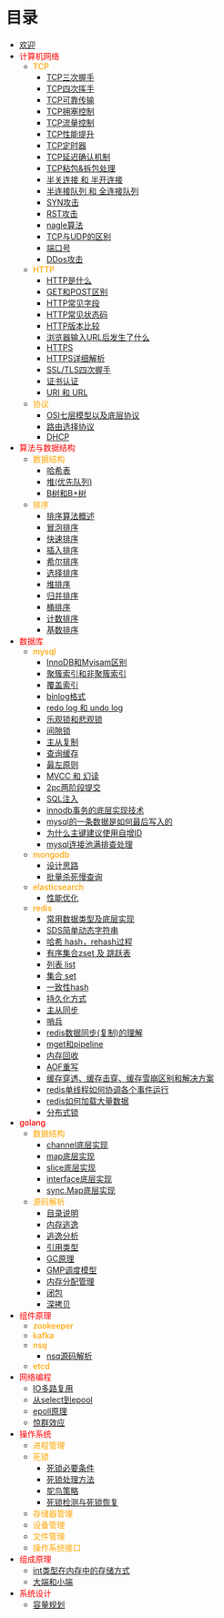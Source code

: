 
# 目录
- [欢迎](README.md)
- <font style="color:red;font-size:14px;font-weight:500">计算机网络</font>
    - <font style="color:orange;font-size:14px;font-weight:500">TCP</font>
        - [TCP三次握手](TCP三次握手.md)
        - [TCP四次挥手](TCP四次挥手.md)
        - [TCP可靠传输](TCP可靠传输.md)
        - [TCP拥塞控制](TCP拥塞控制.md)
        - [TCP流量控制](TCP流量控制.md)
        - [TCP性能提升](TCP性能提升.md)
        - [TCP定时器](TCP定时器.md)
        - [TCP延迟确认机制](TCP延迟确认机制.md)
        - [TCP粘包&拆包处理](TCP粘包&拆包处理.md)
        - [半关连接 和 半开连接](半关连接和半开连接.md)
        - [半连接队列 和 全连接队列](半连接队列和全连接队列.md)
        - [SYN攻击](SYN攻击.md)
        - [RST攻击](RST攻击.md)
        - [nagle算法](nagle算法.md)
        - [TCP与UDP的区别](TCP与UDP的区别.md)
        - [端口号](端口号.md)
        - [DDos攻击](DDos攻击.md)
    - <font style="color:orange;font-size:14px;font-weight:500">HTTP</font>
        - [HTTP是什么](HTTP是什么.md)
        - [GET和POST区别](GET和POST区别.md)
        - [HTTP常见字段](HTTP常见字段.md)
        - [HTTP常见状态码](HTTP常见状态码.md)
        - [HTTP版本比较](HTTP版本比较.md)
        - [浏览器输入URL后发生了什么](浏览器输入URL后发生了什么.md)
        - [HTTPS](HTTPS.md)
        - [HTTPS详细解析](HTTPS详细解析.md)
        - [SSL/TLS四次握手](SSL_TLS四次握手.md)
        - [证书认证](证书认证.md)
        - [URI 和 URL](URI和URL.md)
    - <font style="color:orange;font-size:14px;font-weight:500">协议</font>
        - [OSI七层模型以及底层协议](OSI七层模型以及底层协议.md)
        - [路由选择协议](路由选择协议.md)
        - [DHCP](DHCP.md)
- <font style="color:red;font-size:14px;font-weight:500">算法与数据结构</font>
    - <font style="color:orange;font-size:14px;font-weight:500">数据结构</font>
        - [哈希表](哈希表.md)
        - [堆(优先队列)](堆(优先队列).md)
        - [B树和B+树](B树和B+树.md)
    - <font style="color:orange;font-size:14px;font-weight:500">排序</font>
        - [排序算法概述](排序算法概述.md)
        - [冒泡排序](冒泡排序.md)
        - [快速排序](快速排序.md)
        - [插入排序](插入排序.md)
        - [希尔排序](希尔排序.md)
        - [选择排序](选择排序.md)
        - [堆排序](堆排序.md)
        - [归并排序](归并排序.md)
        - [桶排序](桶排序.md)
        - [计数排序](计数排序.md)
        - [基数排序](基数排序.md)
- <font style="color:red;font-size:14px;font-weight:500">数据库</font>
    - <font style="color:orange;font-size:14px;font-weight:500">mysql</font>
        - [InnoDB和Myisam区别](InnoDB和Myisam区别.md)
        - [聚簇索引和非聚簇索引](聚簇索引和非聚簇索引.md)
        - [覆盖索引](覆盖索引.md)
        - [binlog格式](binlog格式.md)
        - [redo log 和 undo log](redo和undo.md)
        - [乐观锁和悲观锁](乐观锁和悲观锁.md)
        - [间隙锁](间隙锁.md)
        - [主从复制](mysql主从复制.md)
        - [查询缓存](mysql查询缓存.md)
        - [最左原则](mysql最左原则.md)
        - [MVCC 和 幻读](MVCC和幻读.md)
        - [2pc两阶段提交](2pc两阶段提交.md)
        - [SQL注入](SQL注入.md)
        - [innodb事务的底层实现技术](innodb事务的底层实现技术.md)
        - [mysql的一条数据是如何最后写入的](mysql的一条数据是如何最后写入的.md)
        - [为什么主键建议使用自增ID](为什么主键建议使用自增ID.md)
        - [mysql连接池满排查处理](mysql连接池满排查处理.md)
    - <font style="color:orange;font-size:14px;font-weight:500">mongodb</font>
        - [设计思路](mongodb设计思路.md)
        - [批量杀死慢查询](mongodb批量杀死慢查询.md)
    - <font style="color:orange;font-size:14px;font-weight:500">elasticsearch</font>
        - [性能优化](elasticsearch性能优化.md)
    - <font style="color:orange;font-size:14px;font-weight:500">redis</font>
        - [常用数据类型及底层实现](redis常用数据类型及底层实现.md)
        - [SDS简单动态字符串](redis_SDS简单动态字符串.md)
        - [哈希 hash，rehash过程](redis_hash.md)
        - [有序集合zset 及 跳跃表](redis_zset.md)
        - [列表 list](redis_list.md)
        - [集合 set](redis_set.md)
        - [一致性hash](一致性hash.md)
        - [持久化方式](redis持久化方式.md)
        - [主从同步](redis主从同步.md)
        - [哨兵](redis哨兵.md)
        - [redis数据同步(复制)的理解](redis数据同步.md)
        - [mget和pipeline](mget和pipeline.md)
        - [内存回收](redis内存回收.md)
        - [AOF重写](redis_AOF重写.md)
        - [缓存穿透、缓存击穿、缓存雪崩区别和解决方案](缓存穿透_缓存_雪崩.md)
        - [redis单线程如何协调各个事件运行](redis单线程如何协调各个事件运行.md)
        - [redis如何加载大量数据](redis如何加载大量数据.md)
        - [分布式锁](redis分布式锁.md)
- <font style="color:red;font-size:14px;font-weight:500">golang</font>
    - <font style="color:orange;font-size:14px;font-weight:500">数据结构</font>
        - [channel底层实现](channel底层实现.md)
        - [map底层实现](map底层实现.md)
        - [slice底层实现](slice底层实现.md)
        - [interface底层实现](interface底层实现.md)
        - [sync.Map底层实现](syncmap底层实现.md)
    - <font style="color:orange;font-size:14px;font-weight:500">源码解析</font>
        - [目录说明](目录说明.md)
        - [内存逃逸](内存逃逸.md)
        - [逃逸分析](逃逸分析.md)
        - [引用类型](引用类型.md)
        - [GC原理](GC原理.md)
        - [GMP调度模型](GMP调度模型.md)
        - [内存分配管理](内存分配管理.md)
        - [闭包](闭包.md)
        - [深拷贝](深拷贝.md)
- <font style="color:red;font-size:14px;font-weight:500">组件原理</font>
    - <font style="color:orange;font-size:14px;font-weight:500">zookeeper</font>
    - <font style="color:orange;font-size:14px;font-weight:500">kafka</font>
    - <font style="color:orange;font-size:14px;font-weight:500">nsq</font>
        - [nsq源码解析](nsq源码解析.md)
    - <font style="color:orange;font-size:14px;font-weight:500">etcd</font>
- <font style="color:red;font-size:14px;font-weight:500">网络编程</font>
    - [IO多路复用](IO多路复用.md)
    - [从select到epool](从select到epool.md)
    - [epoll原理](epoll原理.md)
    - [惊群效应](惊群效应.md)
- <font style="color:red;font-size:14px;font-weight:500">操作系统</font>
    - <font style="color:orange;font-size:14px;font-weight:500">进程管理</font>
    - <font style="color:orange;font-size:14px;font-weight:500">死锁</font>
        - [死锁必要条件](死锁必要条件.md)
        - [死锁处理方法](死锁处理方法.md)
        - [鸵鸟策略](鸵鸟策略.md)
        - [死锁检测与死锁恢复](死锁检测与死锁恢复.md)
    - <font style="color:orange;font-size:14px;font-weight:500">存储器管理</font>
    - <font style="color:orange;font-size:14px;font-weight:500">设备管理</font>
    - <font style="color:orange;font-size:14px;font-weight:500">文件管理</font>
    - <font style="color:orange;font-size:14px;font-weight:500">操作系统接口</font>
- <font style="color:red;font-size:14px;font-weight:500">组成原理</font>
    - [int类型在内存中的存储方式](int类型在内存中的存储方式.md)
    - [大端和小端](大端和小端.md)
- <font style="color:red;font-size:14px;font-weight:500">系统设计</font>
    - [容量规划](容量规划.md)